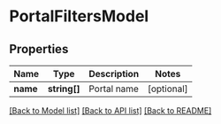 # PortalFiltersModel

## Properties
Name | Type | Description | Notes
------------ | ------------- | ------------- | -------------
**name** | **string[]** | Portal name | [optional] 

[[Back to Model list]](../README.md#documentation-for-models) [[Back to API list]](../README.md#documentation-for-api-endpoints) [[Back to README]](../README.md)


